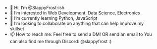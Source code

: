 - 👋 Hi, I’m @SlappyFrost-ish
- 👀 I’m interested in Web Development, Data Science, Electronics
- 🌱 I’m currently learning Python, JavaScript
- 💞️ I’m looking to collaborate on anything that can help improve my skillset
- 📫 How to reach me: Feel free to send a DM! OR send an email to You can also find me through Discord: @slappyfrost :)
